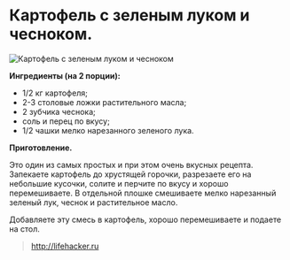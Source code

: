 # Картофель с зеленым луком и чесноком.
![Картофель с зеленым луком и чесноком](/images/Kulinar/Second/potate_with_002.jpgi 'Картофель с зеленым луком и чесноком')

**Ингредиенты (на 2 порции):**

- 1/2 кг картофеля;
- 2-3 столовые ложки растительного масла;
- 2 зубчика чеснока;
- соль и перец по вкусу;
- 1/2 чашки мелко нарезанного зеленого лука.

**Приготовление.**

Это один из самых простых и при этом очень вкусных рецепта. Запекаете картофель до хрустящей горочки, разрезаете его на небольшие кусочки, солите и перчите по вкусу и хорошо перемешиваете. В отдельной плошке смешиваете мелко нарезанный зеленый лук, чеснок и растительное масло.

Добавляете эту смесь в картофель, хорошо перемешиваете и подаете на стол.

> http://lifehacker.ru
